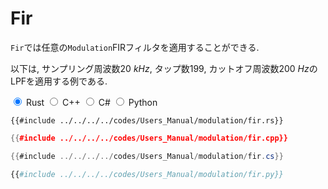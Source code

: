 # Fir

`Fir`では任意の`Modulation`FIRフィルタを適用することができる.

以下は, サンプリング周波数$\SI{20}{kHz}$, タップ数$199$, カットオフ周波数$\SI{200}{Hz}$のLPFを適用する例である. 

<div class="tabs">
<input id="rust_tab_fir" type="radio" class="tab" name="tab_fir" checked>
<label class="tab_item" n=4 for="rust_tab_fir">Rust</label>
<input id="cpp_tab_fir" type="radio" class="tab" name="tab_fir">
<label class="tab_item" n=4 for="cpp_tab_fir">C++</label>
<input id="cs_tab_fir" type="radio" class="tab" name="tab_fir">
<label class="tab_item" n=4 for="cs_tab_fir">C#</label>
<input id="python_tab_fir" type="radio" class="tab" name="tab_fir">
<label class="tab_item" n=4 for="python_tab_fir">Python</label>

```rust,edition2024
{{#include ../../../../codes/Users_Manual/modulation/fir.rs}}
```

```cpp
{{#include ../../../../codes/Users_Manual/modulation/fir.cpp}}
```

```cs
{{#include ../../../../codes/Users_Manual/modulation/fir.cs}}
```

```python
{{#include ../../../../codes/Users_Manual/modulation/fir.py}}
```
</div>
